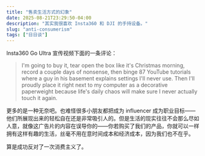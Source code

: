 ```yaml
---
title: "售卖生活方式的幻象"
date: 2025-08-21T23:29:50-04:00
description: "其实我很喜欢 Insta360 和 DJI 的手持设备。"
slug: "anti-consumerism"
tags: ["日日谈"]
---
```


Insta360 Go Ultra 宣传视频下面的一条评论：

> I'm going to buy it, tear open the box like it's Christmas morning, record a couple days of nonsense, then binge 87 YouTube tutorials where a guy in his basement explains settings I'll never use. Then I'll proudly place it right next to my computer as a decorative paperweight because life's daily chaos will make sure I never actually touch it again.

更多的是一种无奈吧。也难怪很多小朋友都把成为 influencer 成为职业目标——他们所展现出来的轻松自在还是非常吸引人的。但是生活的现实往往不会那么尽如人意，就像这广告片的内容在误导你的——你若购买了我们的产品，你就可以一样拥有这样有趣的生活，丝毫不用在意时间成本和经济成本，因为我们也不在乎。

算是成功反对了一次消费主义了。
